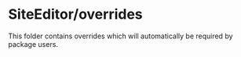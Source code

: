 # SiteEditor/overrides

This folder contains overrides which will automatically be required by package users.
